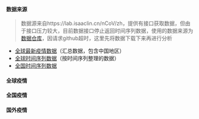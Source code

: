 #### 数据来源

> 数据源来自https://lab.isaaclin.cn/nCoV/zh，提供有接口获取数据，但由于接口压力较大，目前数据接口停止返回时间序列数据，使用的数据来源为[数据仓库](https://github.com/BlankerL/DXY-COVID-19-Data/tree/master/json)，因请求github超时，这里先将数据下载下来再进行分析


- [全球最新疫情数据](https://github.com/BlankerL/DXY-COVID-19-Data/raw/master/json/DXYArea.json)（汇总数据，包含中国地区）
- [全球时间序列数据](http://raw.githubusercontent.com/BlankerL/DXY-COVID-19-Data/master/json/DXYArea-TimeSeries.json)（按时间序列整理的数据）
- [全国时间序列数据](http://github.com/BlankerL/DXY-COVID-19-Data/raw/master/json/DXYOverall-TimeSeries.json)

#### 全球疫情

#### 全国疫情

#### 国外疫情

